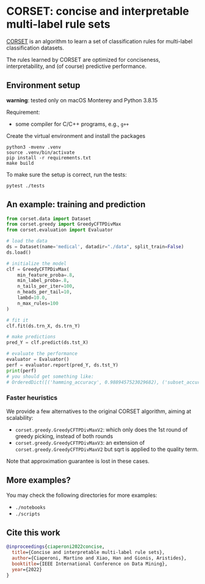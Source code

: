 # CORSET: concise and interpretable multi-label rule sets

[CORSET](https://arxiv.org/pdf/2210.01533.pdf) is an algorithm to learn a set of classification rules for multi-label classification datasets.

The rules learned by CORSET are optimized for conciseness, interpretability, and (of course) predictive performance. 

## Environment setup

**warning**: tested only on macOS Monterey and Python 3.8.15

Requirement: 

- some compiler for C/C++ programs, e.g., `g++`

Create the virtual environment and install the packages


``` shell
python3 -mvenv .venv
source .venv/bin/activate 
pip install -r requirements.txt
make build
```

To make sure the setup is correct, run the tests:

``` shell
pytest ./tests
```

## An example: training and prediction

``` python
from corset.data import Dataset
from corset.greedy import GreedyCFTPDivMax
from corset.evaluation import Evaluator

# load the data
ds = Dataset(name='medical', datadir="./data", split_train=False)
ds.load()

# initialize the model
clf = GreedyCFTPDivMax(
    min_feature_proba=.8,
    min_label_proba=.8,
    n_tails_per_iter=100,
    n_heads_per_tail=10,
    lambd=10.0,
    n_max_rules=100
)

# fit it
clf.fit(ds.trn_X, ds.trn_Y)

# make predictions
pred_Y = clf.predict(ds.tst_X)

# evaluate the performance
evaluator = Evaluator()
perf = evaluator.report(pred_Y, ds.tst_Y)
print(perf)
# you should get something like:
# OrderedDict([('hamming_accuracy', 0.9889457523029682), ('subset_accuracy', 0.6484135107471852), ('micro_precision', 0.7616300036062027), ('micro_recall', 0.8716467189434586), ('micro_f1', 0.812933025404157), ('macro_precision', 0.8894680208607824), ('macro_recall', 0.5024357158149877), ('macro_f1', 0.4691918958698777)])
```

### Faster heuristics

We provide a few alternatives to the original CORSET algorithm, aiming at scalability:

- `corset.greedy.GreedyCFTPDivMaxV2`: which only does the 1st round of greedy picking, instead of both rounds
- `corset.greedy.GreedyCFTPDivMaxV3`: an extension of `corset.greedy.GreedyCFTPDivMaxV2` but sqrt is applied to the quality term.

Note that approximation guarantee is lost in these cases.

## More examples?

You may check the following directories for more examples:

- `./notebooks`
- `./scripts`

## Cite this work

``` bibtex
@inproceedings{ciaperoni2022concise,
  title={Concise and interpretable multi-label rule sets},
  author={Ciaperoni, Martino and Xiao, Han and Gionis, Aristides},
  booktitle={IEEE International Conference on Data Mining},
  year={2022}
}
```

